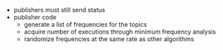 
- publishers must still send status
- publisher code 
  - generate a list of frequencies for the topics
  - acquire number of executions through minimum frequency analysis
  - randomize frequencies at the same rate as other algorithms